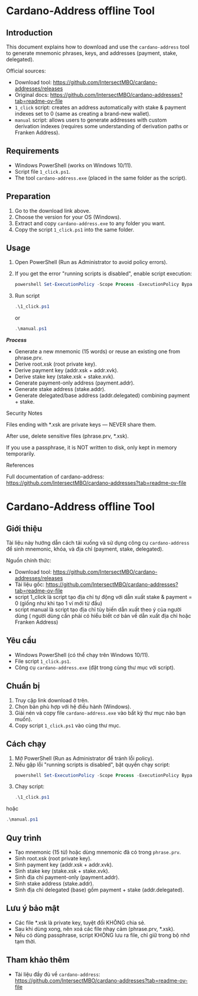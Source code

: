 
Cardano-Address offline Tool
==============================

Introduction
------------
This document explains how to download and use the `cardano-address` tool to generate mnemonic phrases, keys, and addresses (payment, stake, delegated).

Official sources:
- Download tool: https://github.com/IntersectMBO/cardano-addresses/releases  
- Original docs: https://github.com/IntersectMBO/cardano-addresses?tab=readme-ov-file  
- `1_click` script: creates an address automatically with stake & payment indexes set to 0 (same as creating a brand-new wallet).  
- `manual` script: allows users to generate addresses with custom derivation indexes (requires some understanding of derivation paths or Franken Address).  

Requirements
------------
- Windows PowerShell (works on Windows 10/11).  
- Script file `1_click.ps1`.  
- The tool `cardano-address.exe` (placed in the same folder as the script).  

Preparation
------------
1. Go to the download link above.  
2. Choose the version for your OS (Windows).  
3. Extract and copy `cardano-address.exe` to any folder you want.  
4. Copy the script `1_click.ps1` into the same folder.  

Usage
-----
1. Open PowerShell (Run as Administrator to avoid policy errors).  
2. If you get the error "running scripts is disabled", enable script execution:  
   ```powershell
   powershell Set-ExecutionPolicy -Scope Process -ExecutionPolicy Bypass 
3. Run script
   ```powershell
   .\1_click.ps1
   ```

   or
   ```powershell
   .\manual.ps1

***Process***
- Generate a new mnemonic (15 words) or reuse an existing one from phrase.prv.
- Derive root.xsk (root private key).
- Derive payment key (addr.xsk + addr.xvk).
- Derive stake key (stake.xsk + stake.xvk).
- Generate payment-only address (payment.addr).
- Generate stake address (stake.addr).
- Generate delegated/base address (addr.delegated) combining payment + stake.

Security Notes

Files ending with *.xsk are private keys — NEVER share them.

After use, delete sensitive files (phrase.prv, *.xsk).

If you use a passphrase, it is NOT written to disk, only kept in memory temporarily.

References

Full documentation of cardano-address:
https://github.com/IntersectMBO/cardano-addresses?tab=readme-ov-file


Cardano-Address offline Tool
==============================

Giới thiệu
----------
Tài liệu này hướng dẫn cách tải xuống và sử dụng công cụ `cardano-address` để sinh mnemonic, khóa, và địa chỉ (payment, stake, delegated).

Nguồn chính thức:
- Download tool: https://github.com/IntersectMBO/cardano-addresses/releases
- Tài liệu gốc: https://github.com/IntersectMBO/cardano-addresses?tab=readme-ov-file
- script 1_click là script tạo địa chỉ tự động với dẫn xuất stake & payment = 0 (giống như khi tạo 1 ví mới từ đầu)
- script manual là script tạo địa chỉ tùy biến dẫn xuất theo ý của người dùng ( người dùng cần phải có hiểu biết cơ bản về dẫn xuất địa chỉ hoặc Franken Address)

Yêu cầu
-------
- Windows PowerShell (có thể chạy trên Windows 10/11).
- File script `1_click.ps1`.
- Công cụ `cardano-address.exe` (đặt trong cùng thư mục với script).

Chuẩn bị
-------
1. Truy cập link download ở trên.
2. Chọn bản phù hợp với hệ điều hành (Windows).
3. Giải nén và copy file `cardano-address.exe` vào bất kỳ thư mục nào bạn muốn).
4. Copy script `1_click.ps1` vào cùng thư mục.

Cách chạy
---------
1. Mở PowerShell (Run as Administrator để tránh lỗi policy).
2. Nếu gặp lỗi "running scripts is disabled", bật quyền chạy script:
   ```powershell
   powershell Set-ExecutionPolicy -Scope Process -ExecutionPolicy Bypass

3. Chạy script:
   ```powershell
   .\1_click.ps1
      ```
hoặc
   ```powershell
   .\manual.ps1
```

Quy trình
---------
- Tạo mnemonic (15 từ) hoặc dùng mnemonic đã có trong `phrase.prv`.
- Sinh root.xsk (root private key).
- Sinh payment key (addr.xsk + addr.xvk).
- Sinh stake key (stake.xsk + stake.xvk).
- Sinh địa chỉ payment-only (payment.addr).
- Sinh stake address (stake.addr).
- Sinh địa chỉ delegated (base) gồm payment + stake (addr.delegated).

Lưu ý bảo mật
-------------
- Các file *.xsk là private key, tuyệt đối KHÔNG chia sẻ.
- Sau khi dùng xong, nên xoá các file nhạy cảm (phrase.prv, *.xsk).
- Nếu có dùng passphrase, script KHÔNG lưu ra file, chỉ giữ trong bộ nhớ tạm thời.

Tham khảo thêm
---------------
- Tài liệu đầy đủ về `cardano-address`: 
  https://github.com/IntersectMBO/cardano-addresses?tab=readme-ov-file

